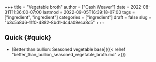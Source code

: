 +++
title = "Vegetable broth"
author = ["Cash Weaver"]
date = 2022-08-31T11:36:00-07:00
lastmod = 2022-09-05T16:39:18-07:00
tags = ["ingredient", "ingredient"]
categories = ["ingredient"]
draft = false
slug = "b3c5a8d6-11f0-4882-8bd1-dc4a09eca8c5"
+++

## Quick {#quick}

-   [Better than bullion: Seasoned vegetable base]({{< relref "better_than_bullion_seasoned_vegetable_broth.md" >}})
